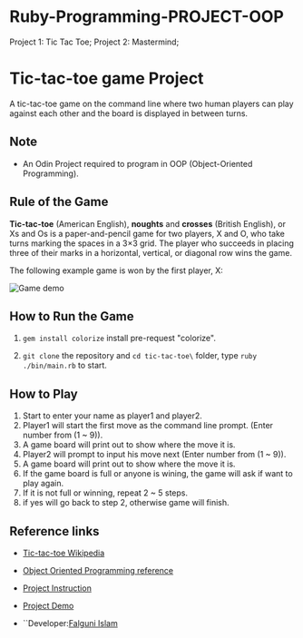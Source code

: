# Ruby-Programming-PROJECT-OOP
 Project 1: Tic Tac Toe; 
  Project 2: Mastermind; 

  # Tic-tac-toe game Project

A tic-tac-toe game on the command line where two human players can play against each other and the board is displayed in between turns.

## Note

* An Odin Project required to program in OOP (Object-Oriented Programming).

## Rule of the Game

**Tic-tac-toe** (American English), **noughts** and **crosses** (British English), or Xs and Os is a paper-and-pencil game for two players, X and O, who take turns marking the spaces in a 3×3 grid. The player who succeeds in placing three of their marks in a horizontal, vertical, or diagonal row wins the game.

The following example game is won by the first player, X:

![Game demo](https://upload.wikimedia.org/wikipedia/commons/thumb/1/1b/Tic-tac-toe-game-1.svg/479px-Tic-tac-toe-game-1.svg.png)

## How to Run the Game

1. `gem install colorize` install pre-request "colorize".

2. `git clone` the repository and `cd tic-tac-toe\` folder, type `ruby ./bin/main.rb` to start.

## How to Play

1. Start to enter your name as player1 and player2.
2. Player1 will start the first move as the command line prompt. (Enter number from (1 ~ 9)).
3. A game board will print out to show where the move it is.
4. Player2 will prompt to input his move next (Enter number from (1 ~ 9)).
5. A game board will print out to show where the move it is.
6. If the game board is full or anyone is wining, the game will ask if want to play again.
7. If it is not full or winning, repeat 2 ~ 5 steps.
8. if yes will go back to step 2, otherwise game will finish.

## Reference links

* [Tic-tac-toe Wikipedia](https://en.wikipedia.org/wiki/Tic-tac-toe)

* [Object Oriented Programming reference](https://www.theodinproject.com/courses/ruby-programming/lessons/object-oriented-programming)
* [Project Instruction](https://www.theodinproject.com/courses/ruby-programming/lessons/oop)
* [Project Demo](https://repl.it/@islamfalguni/tic-tac-toe)
* ``Developer:[Falguni Islam](https://github.com/falguniislam)

